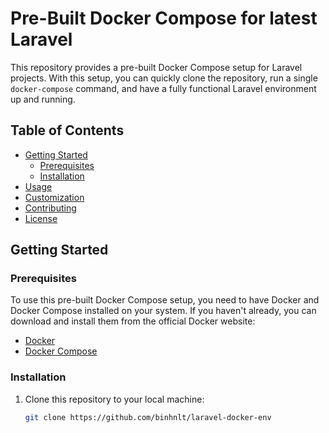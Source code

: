 # Pre-Built Docker Compose for latest Laravel

This repository provides a pre-built Docker Compose setup for Laravel projects. With this setup, you can quickly clone the repository, run a single `docker-compose` command, and have a fully functional Laravel environment up and running.

## Table of Contents

- [Getting Started](#getting-started)
  - [Prerequisites](#prerequisites)
  - [Installation](#installation)
- [Usage](#usage)
- [Customization](#customization)
- [Contributing](#contributing)
- [License](#license)

## Getting Started

### Prerequisites

To use this pre-built Docker Compose setup, you need to have Docker and Docker Compose installed on your system. If you haven't already, you can download and install them from the official Docker website:

- [Docker](https://www.docker.com/)
- [Docker Compose](https://docs.docker.com/compose/)

### Installation

1. Clone this repository to your local machine:

   ```bash
   git clone https://github.com/binhnlt/laravel-docker-env
   ```
